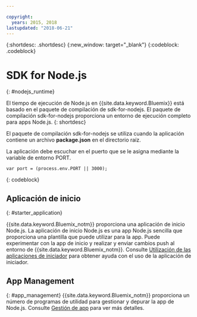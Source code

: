 ```yaml
---

copyright:
  years: 2015, 2018
lastupdated: "2018-06-21"
---
```


{:shortdesc: .shortdesc}
{:new_window: target="_blank"}
{:codeblock: .codeblock}


# SDK for Node.js
{: #nodejs_runtime}

El tiempo de ejecución de Node.js en {{site.data.keyword.Bluemix}} está basado en el paquete de compilación de sdk-for-nodejs.
El paquete de compilación sdk-for-nodejs proporciona un entorno de ejecución completo para apps Node.js.
{: shortdesc}

El paquete de compilación sdk-for-nodejs se utiliza cuando la aplicación contiene un archivo **package.json** en el directorio raíz.

La aplicación debe escuchar en el puerto que se le asigna mediante la variable de entorno PORT.
```
var port = (process.env.PORT || 3000);
```
{: codeblock}

## Aplicación de inicio
{: #starter_application}

{{site.data.keyword.Bluemix_notm}} proporciona una aplicación de inicio Node.js.  La aplicación de inicio Node.js es una app Node.js sencilla que proporciona una plantilla que puede utilizar para la app. Puede experimentar con la app de inicio y realizar y enviar cambios push al entorno de {{site.data.keyword.Bluemix_notm}}. Consulte [Utilización de las aplicaciones de iniciador](/docs/runtimes-common/starter_app_usage.html) para obtener ayuda con el uso de la aplicación de iniciador.

## App Management
{: #app_management}
{{site.data.keyword.Bluemix_notm}} proporciona un número de programas de utilidad para gestionar y depurar la app de Node.js.  Consulte [Gestión de app](/docs/runtimes-common/app_mng.html) para ver más detalles.
